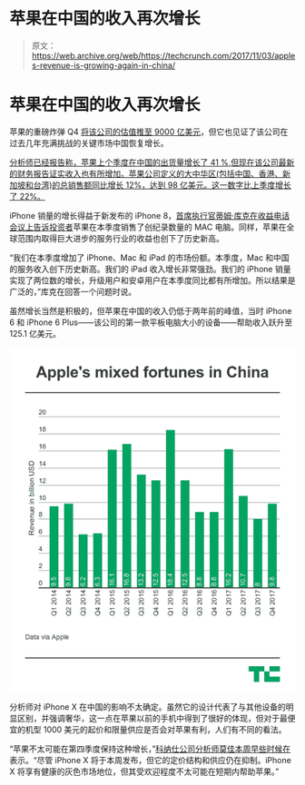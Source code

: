 # 苹果在中国的收入再次增长 

> 原文：<https://web.archive.org/web/https://techcrunch.com/2017/11/03/apples-revenue-is-growing-again-in-china/>

# 苹果在中国的收入再次增长

苹果的重磅炸弹 Q4 [将该公司的估值推至 9000 亿美元](https://web.archive.org/web/20221006020539/https://beta.techcrunch.com/2017/11/02/apple-briefly-taps-900b-after-a-blowout-fourth-quarter/)，但它也见证了该公司在过去几年充满挑战的关键市场中国恢复增长。

[分析师已经报告称，苹果上个季度在中国的出货量增长了 41 %,但现在该公司最新的财务报告证实收入也有所增加。苹果公司定义的大中华区(包括中国、香港、新加坡和台湾)的总销售额同比增长 12%，达到 98 亿美元。这一数字比上季度增长了 22%。](https://web.archive.org/web/20221006020539/https://beta.techcrunch.com/2017/10/30/iphone-8-launch-propels-apple-to-growth-in-china/)

iPhone 销量的增长得益于新发布的 iPhone 8，[首席执行官蒂姆·库克在收益电话会议上告诉投资者](https://web.archive.org/web/20221006020539/https://www.imore.com/apple-earnings-q4-2017)苹果在本季度销售了创纪录数量的 MAC 电脑。同样，苹果在全球范围内取得巨大进步的服务行业的收益也创下了历史新高。

“我们在本季度增加了 iPhone、Mac 和 iPad 的市场份额。本季度，Mac 和中国的服务收入创下历史新高。我们的 iPad 收入增长非常强劲。我们的 iPhone 销量实现了两位数的增长，升级用户和安卓用户在本季度同比都有所增加。所以结果是广泛的，”库克在回答一个问题时说。

虽然增长当然是积极的，但苹果在中国的收入仍低于两年前的峰值，当时 iPhone 6 和 iPhone 6 Plus——该公司的第一款平板电脑大小的设备——帮助收入跃升至 125.1 亿美元。

![](img/4e5db5e351731d3faa1b3dcf19e5347b.png)

分析师对 iPhone X 在中国的影响不太确定。虽然它的设计代表了与其他设备的明显区别，并强调奢华，这一点在苹果以前的手机中得到了很好的体现，但对于最便宜的机型 1000 美元的起价和限量供应是否会对苹果有利，人们有不同的看法。

“苹果不太可能在第四季度保持这种增长，”[科纳仕公司分析师莫佳本周早些时候在](https://web.archive.org/web/20221006020539/https://beta.techcrunch.com/2017/10/30/iphone-8-launch-propels-apple-to-growth-in-china/)表示。“尽管 iPhone X 将于本周发布，但它的定价结构和供应仍在抑制。iPhone X 将享有健康的灰色市场地位，但其受欢迎程度不太可能在短期内帮助苹果。”